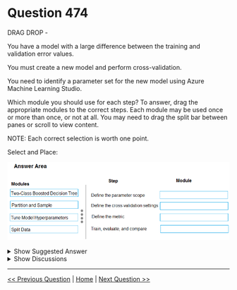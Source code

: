 # Question 474

DRAG DROP -

You have a model with a large difference between the training and validation error values.

You must create a new model and perform cross-validation.

You need to identify a parameter set for the new model using Azure Machine Learning Studio.

Which module you should use for each step? To answer, drag the appropriate modules to the correct steps. Each module may be used once or more than once, or not at all. You may need to drag the split bar between panes or scroll to view content.

NOTE: Each correct selection is worth one point.

Select and Place:

![Question Image](../images/q474_q_0044100001.png)

<details>
  <summary>Show Suggested Answer</summary>

<img src="../images/q474_ans_0_0044100002.png" alt="Answer Image"><br>

<p>Box 1: Split data -</p>
<p>Box 2: Partition and Sample -</p>
<p>Box 3: Two-Class Boosted Decision Tree</p>
<p>Box 4: Tune Model Hyperparameters</p>
<p>Integrated train and tune: You configure a set of parameters to use, and then let the module iterate over multiple combinations, measuring accuracy until it finds a</p>
<p>&quot;best&quot; model. With most learner modules, you can choose which parameters should be changed during the training process, and which should remain fixed.</p>
<p>We recommend that you use Cross-Validate Model to establish the goodness of the model given the specified parameters. Use Tune Model Hyperparameters to identify the optimal parameters.</p>
<p>Reference:</p>
<p>https://docs.microsoft.com/en-us/azure/machine-learning/studio-module-reference/partition-and-sample</p>

</details>

<details>
  <summary>Show Discussions</summary>

<blockquote><p><strong>priyalnish</strong> <code>(Mon 13 Jul 2020 15:45)</code> - <em>Upvotes: 98</em></p><p>According to below link;
https://docs.microsoft.com/en-us/azure/machine-learning/studio/algorithm-parameters-optimize
1. Two-Class Boosted Decision Tree
2. Partition and Sample
3. Tune Model Hyperparameters
4. Tune Model Hyperparameters</p></blockquote>
<blockquote><p><strong>Gitty</strong> <code>(Thu 13 Aug 2020 02:16)</code> - <em>Upvotes: 2</em></p><p>correct</p></blockquote>
<blockquote><p><strong>jay2323</strong> <code>(Tue 06 Jul 2021 20:19)</code> - <em>Upvotes: 2</em></p><p>Why is 3 and 4 have the same answer?</p></blockquote>
<blockquote><p><strong>YipingRuan</strong> <code>(Sun 25 Jul 2021 06:10)</code> - <em>Upvotes: 1</em></p><p>Train, evaluate, and compare
The same Tune Model Hyperparameters module trains all the models that correspond to the parameter set,</p></blockquote>
<blockquote><p><strong>SnowCheetah</strong> <code>(Sat 26 Jun 2021 09:02)</code> - <em>Upvotes: 1</em></p><p>This is a correct Answer</p></blockquote>
<blockquote><p><strong>VJPrakash</strong> <code>(Fri 30 Jul 2021 17:07)</code> - <em>Upvotes: 2</em></p><p>Thanks for the link. These answers are accurate based on the documentation.</p></blockquote>
<blockquote><p><strong>Yilu</strong> <code>(Tue 12 May 2020 05:20)</code> - <em>Upvotes: 9</em></p><p>box 1 and 4 got swapped</p></blockquote>
<blockquote><p><strong>jl420</strong> <code>(Mon 11 Nov 2024 14:44)</code> - <em>Upvotes: 1</em></p><p>Step	Module
Define the parameter scope	- Tune Model Hyperparameters
Define the cross-validation settings	- Partition and Sample
Define the metric	- Tune Model Hyperparameters
Train, evaluate, and compare	- Two-Class Boosted Decision Tree</p></blockquote>
<blockquote><p><strong>jl420</strong> <code>(Mon 11 Nov 2024 14:52)</code> - <em>Upvotes: 1</em></p><p>Ignore this is wrong. Given answer is correct -&gt; Split, Part, Boost, Tune</p></blockquote>
<blockquote><p><strong>BR_CS</strong> <code>(Thu 17 Aug 2023 15:11)</code> - <em>Upvotes: 2</em></p><p>The answers in the comments seem to make no sense, just like the answers shown. Was the image changed?</p></blockquote>
<blockquote><p><strong>ZoeJ</strong> <code>(Thu 27 Apr 2023 07:15)</code> - <em>Upvotes: 2</em></p><p>I think this is an out-dated question</p></blockquote>
<blockquote><p><strong>ck1729</strong> <code>(Wed 20 Jan 2021 21:50)</code> - <em>Upvotes: 2</em></p><p>how come the answers below say selecting the model first? shouldn&#x27;t we split the data first and feed in the training data to the model?</p></blockquote>
<blockquote><p><strong>kath3624</strong> <code>(Mon 29 Jun 2020 16:48)</code> - <em>Upvotes: 4</em></p><p>https://docs.microsoft.com/en-us/azure/machine-learning/studio/algorithm-parameters-optimize
box 1:  Boosted Decision Tree
box 2:  Partition and Sample
box 3:  Tune Model Hyperparameters 
box 4:</p></blockquote>
<blockquote><p><strong>dev2dev</strong> <code>(Mon 22 Mar 2021 05:01)</code> - <em>Upvotes: 1</em></p><p>4th also hyperparmeters too</p></blockquote>
<blockquote><p><strong>pepmir</strong> <code>(Thu 25 Jun 2020 19:48)</code> - <em>Upvotes: 3</em></p><p>Tune Hyperparams belongs to Train Module. So 4 is correct.</p></blockquote>
<blockquote><p><strong>davo123</strong> <code>(Wed 20 May 2020 09:32)</code> - <em>Upvotes: 2</em></p><p>Box 1 should be Two Class Boosted?</p></blockquote>
<blockquote><p><strong>abofficial</strong> <code>(Wed 18 Nov 2020 07:20)</code> - <em>Upvotes: 6</em></p><p>I think box 1 should be tune hyperparameters.. take note of the keyword &#x27;parameter scope&#x27;</p></blockquote>

</details>

---

[<< Previous Question](question_473.md) | [Home](../index.md) | [Next Question >>](question_475.md)
